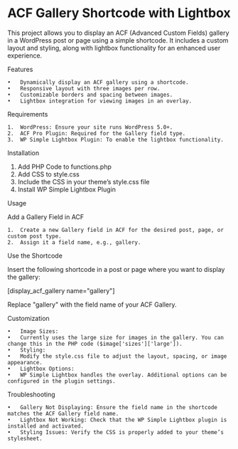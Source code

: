 # ACF Gallery Shortcode with Lightbox

This project allows you to display an ACF (Advanced Custom Fields) gallery in a WordPress post or page using a simple shortcode. It includes a custom layout and styling, along with lightbox functionality for an enhanced user experience.

Features

	•	Dynamically display an ACF gallery using a shortcode.
	•	Responsive layout with three images per row.
	•	Customizable borders and spacing between images.
	•	Lightbox integration for viewing images in an overlay.

 Requirements

	1.	WordPress: Ensure your site runs WordPress 5.0+.
	2.	ACF Pro Plugin: Required for the Gallery field type.
	3.	WP Simple Lightbox Plugin: To enable the lightbox functionality.

 Installation

1. Add PHP Code to functions.php
2. Add CSS to style.css
3. Include the CSS in your theme’s style.css file
4. Install WP Simple Lightbox Plugin

 Usage

Add a Gallery Field in ACF

	1.	Create a new Gallery field in ACF for the desired post, page, or custom post type.
	2.	Assign it a field name, e.g., gallery.

Use the Shortcode

Insert the following shortcode in a post or page where you want to display the gallery:

[display_acf_gallery name="gallery"]

Replace "gallery" with the field name of your ACF Gallery.

Customization

	•	Image Sizes:
	•	Currently uses the large size for images in the gallery. You can change this in the PHP code ($image['sizes']['large']).
	•	Styling:
	•	Modify the style.css file to adjust the layout, spacing, or image appearance.
	•	Lightbox Options:
	•	WP Simple Lightbox handles the overlay. Additional options can be configured in the plugin settings.

 Troubleshooting

	•	Gallery Not Displaying: Ensure the field name in the shortcode matches the ACF Gallery field name.
	•	Lightbox Not Working: Check that the WP Simple Lightbox plugin is installed and activated.
	•	Styling Issues: Verify the CSS is properly added to your theme’s stylesheet.
